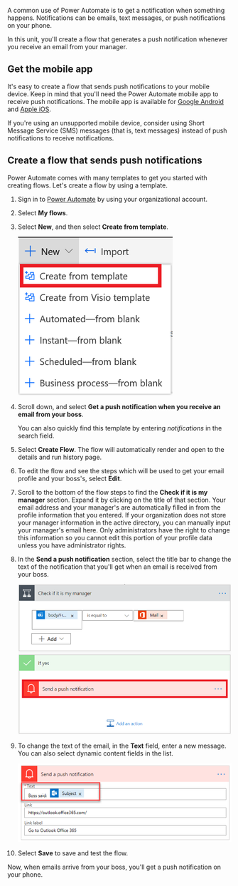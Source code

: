 A common use of Power Automate is to get a notification when something happens. Notifications can be emails, text messages, or push notifications on your phone.

In this unit, you'll create a flow that generates a push notification whenever you receive an email from your manager.

## Get the mobile app

It's easy to create a flow that sends push notifications to your mobile device. Keep in mind that you'll need the Power Automate mobile app to receive push notifications. The mobile app is available for [Google Android](https://play.google.com/store/apps/details?id=com.microsoft.flow) and [Apple iOS](https://itunes.apple.com/app/apple-store/id1094928825).

If you're using an unsupported mobile device, consider using Short Message Service (SMS) messages (that is, text messages) instead of push notifications to receive notifications.

## Create a flow that sends push notifications

Power Automate comes with many templates to get you started with creating flows. Let's create a flow by using a template.

1. Sign in to [Power Automate](https://ms.flow.microsoft.com) by using your organizational account.

1. Select **My flows**.

1. Select **New**, and then select **Create from template**.

    ![Screenshot of the expanded New menu with Create from template highlighted.](../media/Flow-notification-boss.png)

1. Scroll down, and select **Get a push notification when you receive an email from your boss**.

    You can also quickly find this template by entering *notifications* in the search field.

1. Select **Create Flow**. The flow will automatically render and open to the details and run history page.

1. To edit the flow and see the steps which will be used to get your email profile and your boss's, select **Edit**.

1. Scroll to the bottom of the flow steps to find the **Check if it is my manager** section. Expand it by clicking on the title of that section. Your email address and your manager's are automatically filled in from the profile information that you entered. If your organization does not store your manager information in the active directory, you can manually input your manager's email here. Only administrators have the right to change this information so you cannot edit this portion of your profile data unless you have administrator rights.

1. In the **Send a push notification** section, select the title bar to change the text of the notification that you'll get when an email is received from your boss.

    ![Screenshot of the If yes parameter with Send a push notification highlighted.](../media/flow-check-my-manager.png)

1. To change the text of the email, in the **Text** field, enter a new message. You can also select dynamic content fields in the list.

    ![Screenshot of Send a push notification with Text set to "Boss said: Subject" (dynamic text).](../media/flow-change-text.png)

1. Select **Save** to save and test the flow.

Now, when emails arrive from your boss, you'll get a push notification on your phone.
